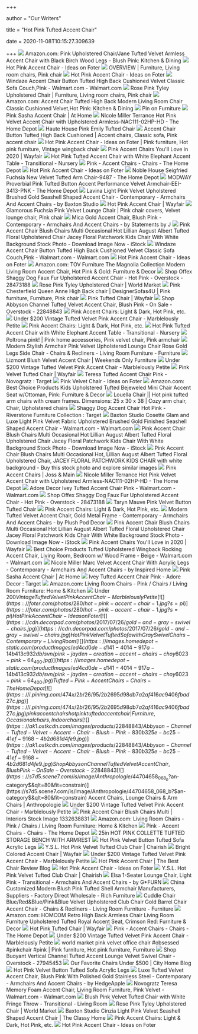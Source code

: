 +++
        
author = "Our Writers"
        
title = "Hot Pink Tufted Accent Chair"
        
date = 2020-11-08T10:15:27.309639
        
+++
[ ![](https://images-na.ssl-images-amazon.com/images/I/717IcPNf%2BRL._AC_SX522_.jpg)](https://images-na.ssl-images-amazon.com/images/I/717IcPNf%2BRL._AC_SX522_.jpg) Amazon.com: Pink Upholstered Chair/Jane Tufted Velvet Armless Accent Chair  with Black Birch Wood Legs - Blush Pink: Kitchen & Dining
[ ![](https://foter.com/photos/236/hot-pink-accent-chair.jpg?s=pi)](https://foter.com/photos/236/hot-pink-accent-chair.jpg?s=pi) Hot Pink Accent Chair - Ideas on Foter
[ ![](https://i.pinimg.com/originals/0a/12/11/0a1211e19ae46de41039205b926bc103.jpg)](https://i.pinimg.com/originals/0a/12/11/0a1211e19ae46de41039205b926bc103.jpg) OVERVIEW | Furniture, Living room chairs, Pink chair
[ ![](https://foter.com/photos/235/hot-pink-accent-chair.jpg?s=ts3)](https://foter.com/photos/235/hot-pink-accent-chair.jpg?s=ts3) Hot Pink Accent Chair - Ideas on Foter
[ ![](https://i5.walmartimages.com/asr/880b4e91-baa4-4f7b-8f48-fb3301effab9_1.812590e0c77fbf0cb0b65589c797731d.jpeg)](https://i5.walmartimages.com/asr/880b4e91-baa4-4f7b-8f48-fb3301effab9_1.812590e0c77fbf0cb0b65589c797731d.jpeg) Windaze Accent Chair Button Tufted High Back Cushioned Velvet Classic Sofa  Couch,Pink - Walmart.com - Walmart.com
[ ![](https://i.pinimg.com/originals/1b/c0/1d/1bc01d945e81df99f891c15a6d6e26a6.jpg)](https://i.pinimg.com/originals/1b/c0/1d/1bc01d945e81df99f891c15a6d6e26a6.jpg) Rose Pink Tyley Upholstered Chair | Furniture, Living room chairs, Pink  chair
[ ![](https://images-na.ssl-images-amazon.com/images/I/71gdMJOCWzL._AC_SL1500_.jpg)](https://images-na.ssl-images-amazon.com/images/I/71gdMJOCWzL._AC_SL1500_.jpg) Amazon.com: Accent Chair Tufted High Back Modern Living Room Chair Classic  Cushioned Velvet,Hot Pink: Kitchen & Dining
[ ![](https://i.pinimg.com/originals/02/cd/9b/02cd9bd4d677c401a237964316e139ff.jpg)](https://i.pinimg.com/originals/02/cd/9b/02cd9bd4d677c401a237964316e139ff.jpg) Pin on Furniture
[ ![](https://www.athome.com/dw/image/v2/AAYZ_PRD/on/demandware.static/-/Sites-AtHome/default/dwfd996769/images/124262587.jpg?sw=1268&sh=1992&sm=fit)](https://www.athome.com/dw/image/v2/AAYZ_PRD/on/demandware.static/-/Sites-AtHome/default/dwfd996769/images/124262587.jpg?sw=1268&sh=1992&sm=fit) Pink Sasha Accent Chair | At Home
[ ![](https://images.homedepot-static.com/productImages/4b4a137b-1964-4a17-b81b-ba9f86a6c795/svn/hot-pink-velvet-nicole-miller-accent-chairs-nac111-02hp-hd-64_1000.jpg)](https://images.homedepot-static.com/productImages/4b4a137b-1964-4a17-b81b-ba9f86a6c795/svn/hot-pink-velvet-nicole-miller-accent-chairs-nac111-02hp-hd-64_1000.jpg) Nicole Miller Terrance Hot Pink Velvet Accent Chair with Upholstered  Armless-NAC111-02HP-HD - The Home Depot
[ ![](https://cdn.decorpad.com/photos/2016/01/05/tufted-pink-velvet-chair.jpeg)](https://cdn.decorpad.com/photos/2016/01/05/tufted-pink-velvet-chair.jpeg) Haute House Pink Emily Tufted Chair
[ ![](https://i.pinimg.com/originals/74/b0/ed/74b0ed43358e661614afbf683f1ae366.jpg)](https://i.pinimg.com/originals/74/b0/ed/74b0ed43358e661614afbf683f1ae366.jpg) Accent Chair Button Tufted High Back Cushioned | Accent chairs, Classic  sofa, Pink accent chair
[ ![](https://i.pinimg.com/originals/44/6d/d4/446dd47e64d0dbcf77d860313cff1c2c.jpg)](https://i.pinimg.com/originals/44/6d/d4/446dd47e64d0dbcf77d860313cff1c2c.jpg) Hot Pink Accent Chair - Ideas on Foter | Pink furniture, Hot pink  furniture, Vintage wingback chair
[ ![](https://secure.img1-fg.wfcdn.com/im/24431891/compr-r85/8824/88244803/default.jpg)](https://secure.img1-fg.wfcdn.com/im/24431891/compr-r85/8824/88244803/default.jpg) Pink Accent Chairs You'll Love in 2020 | Wayfair
[ ![](https://cdn.decorpad.com/photos/2018/01/16/hot-pink-velvet-tufted-chair.jpg)](https://cdn.decorpad.com/photos/2018/01/16/hot-pink-velvet-tufted-chair.jpg) Hot Pink Tufted Accent Chair with White Elephant Accent Table -  Transitional - Nursery
[ ![](https://images.homedepot-static.com/productImages/de6564ad-b31a-4295-bcf1-3aa875bd40f5/svn/pink-boyel-living-accent-chairs-wf-hfsn-131pk-64_400.jpg)](https://images.homedepot-static.com/productImages/de6564ad-b31a-4295-bcf1-3aa875bd40f5/svn/pink-boyel-living-accent-chairs-wf-hfsn-131pk-64_400.jpg) Pink - Accent Chairs - Chairs - The Home Depot
[ ![](https://foter.com/photos/270/bedroom-furniture-drawing-room-furniture-child-room-s-furniture-etc.jpg?s=t)](https://foter.com/photos/270/bedroom-furniture-drawing-room-furniture-child-room-s-furniture-etc.jpg?s=t) Hot Pink Accent Chair - Ideas on Foter
[ ![](https://images.homedepot-static.com/productImages/05a2b2a0-9422-46fd-95c1-76e7d0ced16a/svn/fuchsia-noble-house-accent-chairs-9487-64_1000.jpg)](https://images.homedepot-static.com/productImages/05a2b2a0-9422-46fd-95c1-76e7d0ced16a/svn/fuchsia-noble-house-accent-chairs-9487-64_1000.jpg) Noble House Seigfried Fuchsia New Velvet Tufted Arm Chair-9487 - The Home  Depot
[ ![](https://images.homedepot-static.com/productImages/6b4796ba-afb3-40de-813d-8ab1cbe2b90a/svn/pink-modway-accent-chairs-eei-3413-pnk-64_600.jpg)](https://images.homedepot-static.com/productImages/6b4796ba-afb3-40de-813d-8ab1cbe2b90a/svn/pink-modway-accent-chairs-eei-3413-pnk-64_600.jpg) MODWAY Proverbial Pink Tufted Button Accent Performance Velvet Armchair-EEI-3413-PNK  - The Home Depot
[ ![](https://st.hzcdn.com/simgs/d1e16cfa0d028385_4-5082/home-design.jpg)](https://st.hzcdn.com/simgs/d1e16cfa0d028385_4-5082/home-design.jpg) Lavina Light Pink Velvet Upholstered Brushed Gold Seashell Shaped Accent  Chair - Contemporary - Armchairs And Accent Chairs - by Baxton Studio
[ ![](https://secure.img1-fg.wfcdn.com/im/66729368/resize-h310-w310%5Ecompr-r85/7318/73185735/dempster-vertical-channel-tufted-performance-velvet-accent-barrel-chair.jpg)](https://secure.img1-fg.wfcdn.com/im/66729368/resize-h310-w310%5Ecompr-r85/7318/73185735/dempster-vertical-channel-tufted-performance-velvet-accent-barrel-chair.jpg) Hot Pink Accent Chair | Wayfair
[ ![](https://i.pinimg.com/originals/89/2e/78/892e7831e358cc4d72d91db1b4a6401d.jpg)](https://i.pinimg.com/originals/89/2e/78/892e7831e358cc4d72d91db1b4a6401d.jpg) Glamorous Fuchsia Pink Velvet Lounge Chair | Pink chair covers, Velvet  lounge chair, Pink chair
[ ![](https://st.hzcdn.com/simgs/c751c72b08f4dd64_4-3263/home-design.jpg)](https://st.hzcdn.com/simgs/c751c72b08f4dd64_4-3263/home-design.jpg) Mica Gold Accent Chair, Blush Pink - Contemporary - Armchairs And Accent  Chairs - by Statements by J
[ ![](https://media.istockphoto.com/photos/pink-accent-chair-blush-chairs-multi-occasional-hot-lillian-august-picture-id1145393518)](https://media.istockphoto.com/photos/pink-accent-chair-blush-chairs-multi-occasional-hot-lillian-august-picture-id1145393518) Pink Accent Chair Blush Chairs Multi Occasional Hot Lillian August Albert  Tufted Floral Upholstered Chair Jacey Floral Patchwork Kids Chair With  White Background Stock Photo - Download Image Now - iStock
[ ![](https://i5.walmartimages.com/asr/c98f041d-9755-4cf4-bf85-7088ebcb20b9_1.d9ef2b5f7ee81f97ec7d9e7489356c29.jpeg)](https://i5.walmartimages.com/asr/c98f041d-9755-4cf4-bf85-7088ebcb20b9_1.d9ef2b5f7ee81f97ec7d9e7489356c29.jpeg) Windaze Accent Chair Button Tufted High Back Cushioned Velvet Classic Sofa  Couch,Pink - Walmart.com - Walmart.com
[ ![](https://foter.com/photos/235/pink-chevron-chair.jpg?s=pi)](https://foter.com/photos/235/pink-chevron-chair.jpg?s=pi) Hot Pink Accent Chair - Ideas on Foter
[ ![](https://m.media-amazon.com/images/I/81+vcDp6adL._AC_UL400_.jpg)](https://m.media-amazon.com/images/I/81+vcDp6adL._AC_UL400_.jpg) Amazon.com: TOV Furniture The Magnolia Collection Modern Living Room Accent  Chair, Hot Pink & Gold: Furniture & Decor
[ ![](https://ak1.ostkcdn.com/images/products/is/images/direct/4531f0d1a46bcbd4501e8180ed4dc7e674d42cc9/Offex-Shaggy-Dog-Faux-Fur-Upholstered-Accent-Chair---Hot-Pink.jpg)](https://ak1.ostkcdn.com/images/products/is/images/direct/4531f0d1a46bcbd4501e8180ed4dc7e674d42cc9/Offex-Shaggy-Dog-Faux-Fur-Upholstered-Accent-Chair---Hot-Pink.jpg) Shop Offex Shaggy Dog Faux Fur Upholstered Accent Chair - Hot Pink -  Overstock - 28473188
[ ![](https://ii.worldmarket.com/fcgi-bin/iipsrv.fcgi?FIF=/images/worldmarket/source/86882_XXX_v1.tif&wid=480&cvt=jpeg)](https://ii.worldmarket.com/fcgi-bin/iipsrv.fcgi?FIF=/images/worldmarket/source/86882_XXX_v1.tif&wid=480&cvt=jpeg) Rose Pink Tyley Upholstered Chair | World Market
[ ![](https://i.pinimg.com/originals/6c/ec/09/6cec0904a96116384058d65a5d6fc1c9.png)](https://i.pinimg.com/originals/6c/ec/09/6cec0904a96116384058d65a5d6fc1c9.png) Pink Chesterfield Queen Anne High Back chair | DesignerSofas4U | Pink  furniture, Furniture, Pink chair
[ ![](https://secure.img1-fg.wfcdn.com/im/64209428/resize-h600-w600%5Ecompr-r85/1056/105665747/Maubara+Lewisville+Wingback+Chair.jpg)](https://secure.img1-fg.wfcdn.com/im/64209428/resize-h600-w600%5Ecompr-r85/1056/105665747/Maubara+Lewisville+Wingback+Chair.jpg) Pink Tufted Chair | Wayfair
[ ![](https://ak1.ostkcdn.com/images/products/22848843/Abbyson-Channel-Tufted-Velvet-Accent-Chair-Blush-Pink-68872eb4-39d5-48e9-ac3a-a8ae2ada3605.jpg)](https://ak1.ostkcdn.com/images/products/22848843/Abbyson-Channel-Tufted-Velvet-Accent-Chair-Blush-Pink-68872eb4-39d5-48e9-ac3a-a8ae2ada3605.jpg) Shop Abbyson Channel Tufted Velvet Accent Chair, Blush Pink - On Sale -  Overstock - 22848843
[ ![](https://images.furniture.com/living-rooms/accent-chairs/alona-pink-chair_525x366-31057157.jpg?w=600&h=300)](https://images.furniture.com/living-rooms/accent-chairs/alona-pink-chair_525x366-31057157.jpg?w=600&h=300) Pink Accent Chairs: Light & Dark, Hot Pink, etc.
[ ![](http://marblelouslypetite.com/wp-content/uploads/2018/12/Pink-Accent-Chair-3.jpg)](http://marblelouslypetite.com/wp-content/uploads/2018/12/Pink-Accent-Chair-3.jpg) Under $200 Vintage Tufted Velvet Pink Accent Chair - Marblelously Petite
[ ![](https://images.rtg-prod.com/creamy-hues-pink-accent-chair_10570542_image-item?cache-id=133c9aaa99ce072a3e730e9e28de979d)](https://images.rtg-prod.com/creamy-hues-pink-accent-chair_10570542_image-item?cache-id=133c9aaa99ce072a3e730e9e28de979d) Pink Accent Chairs: Light & Dark, Hot Pink, etc.
[ ![](https://cdn.decorpad.com/photos/2019/02/11/tall-acrylic-shelving-unit.jpg)](https://cdn.decorpad.com/photos/2019/02/11/tall-acrylic-shelving-unit.jpg) Hot Pink Tufted Accent Chair with White Elephant Accent Table -  Transitional - Nursery
[ ![](https://i.pinimg.com/originals/0e/e6/f0/0ee6f030c113b04460000235632b9825.jpg)](https://i.pinimg.com/originals/0e/e6/f0/0ee6f030c113b04460000235632b9825.jpg) Poltrona pink! | Pink home accessories, Pink velvet chair, Pink armchair
[ ![](https://www.homary.com/media/catalog/product/cache/1/image/9df78eab33525d08d6e5fb8d27136e95/j/0/j040421__1.jpg)](https://www.homary.com/media/catalog/product/cache/1/image/9df78eab33525d08d6e5fb8d27136e95/j/0/j040421__1.jpg) Modern Stylish Armchair Pink Velvet Upholstered Lounge Chair Rose Gold Legs  Side Chair - Chairs & Recliners - Living Room Furniture - Furniture
[ ![](https://www.weekendsonly.com/media/catalog/product/1/1/111-300019-00_1.jpg?quality=80&bg-color=255,255,255&fit=bounds&height=700&width=700&canvas=700:700)](https://www.weekendsonly.com/media/catalog/product/1/1/111-300019-00_1.jpg?quality=80&bg-color=255,255,255&fit=bounds&height=700&width=700&canvas=700:700) Lizmont Blush Velvet Accent Chair | Weekends Only Furniture
[ ![](http://marblelouslypetite.com/wp-content/uploads/2018/12/Pink-Accent-Chair-8.jpg)](http://marblelouslypetite.com/wp-content/uploads/2018/12/Pink-Accent-Chair-8.jpg) Under $200 Vintage Tufted Velvet Pink Accent Chair - Marblelously Petite
[ ![](https://secure.img1-fg.wfcdn.com/im/46636886/resize-h310-w310%5Ecompr-r85/1067/106760193/burnett-tufted-velvet-upholstered-parsons-chair-set-of-2.jpg)](https://secure.img1-fg.wfcdn.com/im/46636886/resize-h310-w310%5Ecompr-r85/1067/106760193/burnett-tufted-velvet-upholstered-parsons-chair-set-of-2.jpg) Pink Velvet Tufted Chair | Wayfair
[ ![](https://target.scene7.com/is/image/Target/GUEST_b13ee40a-4c1d-42e8-b1f9-3325ab0efb0f?wid=488&hei=488&fmt=pjpeg)](https://target.scene7.com/is/image/Target/GUEST_b13ee40a-4c1d-42e8-b1f9-3325ab0efb0f?wid=488&hei=488&fmt=pjpeg) Teresa Tufted Accent Chair Pink - Novogratz : Target
[ ![](https://foter.com/photos/336/pink-velvet-chair-1.jpg?s=pi)](https://foter.com/photos/336/pink-velvet-chair-1.jpg?s=pi) Pink Velvet Chair - Ideas on Foter
[ ![](https://images-na.ssl-images-amazon.com/images/I/91-9yNIwGQL._AC_SL1500_.jpg)](https://images-na.ssl-images-amazon.com/images/I/91-9yNIwGQL._AC_SL1500_.jpg) Amazon.com: Best Choice Products Kids Upholstered Tufted Bejeweled Mini Chair  Accent Seat w/Ottoman, Pink: Furniture & Decor
[ ![](https://i.pinimg.com/originals/df/2d/4d/df2d4de642e69eafcbab089ec7f5e179.jpg)](https://i.pinimg.com/originals/df/2d/4d/df2d4de642e69eafcbab089ec7f5e179.jpg) Louella Chair || Hot pink tufted arm chairs with cream frames. Dimensions:  25 x 30 x 38 | Cozy arm chair, Chair, Upholstered chairs
[ ![](https://target.scene7.com/is/image/Target/GUEST_bfdfb922-c25b-44eb-a000-f7bb94bccf04?wid=488&hei=488&fmt=pjpeg)](https://target.scene7.com/is/image/Target/GUEST_bfdfb922-c25b-44eb-a000-f7bb94bccf04?wid=488&hei=488&fmt=pjpeg) Shaggy Dog Accent Chair Hot Pink - Riverstone Furniture Collection : Target
[ ![](https://i5.walmartimages.com/asr/5f5830f8-fb38-4ee8-a128-2cb1b7def10b_1.88e98ef76cd5273fc6e15c54490acced.jpeg)](https://i5.walmartimages.com/asr/5f5830f8-fb38-4ee8-a128-2cb1b7def10b_1.88e98ef76cd5273fc6e15c54490acced.jpeg) Baxton Studio Cosette Glam and Luxe Light Pink Velvet Fabric Upholstered  Brushed Gold Finished Seashell Shaped Accent Chair - Walmart.com -  Walmart.com
[ ![](https://media.istockphoto.com/photos/pink-accent-chair-blush-chairs-multi-occasional-hot-lillian-august-picture-id1145393464)](https://media.istockphoto.com/photos/pink-accent-chair-blush-chairs-multi-occasional-hot-lillian-august-picture-id1145393464) Pink Accent Chair Blush Chairs Multi Occasional Hot Lillian August Albert  Tufted Floral Upholstered Chair Jacey Floral Patchwork Kids Chair With  White Background Stock Photo - Download Image Now - iStock
[ ![](https://as1.ftcdn.net/jpg/03/05/65/94/500_F_305659475_GHnnTxGOZ56GhM9MiCEV34RXcPBwdYaj.jpg)](https://as1.ftcdn.net/jpg/03/05/65/94/500_F_305659475_GHnnTxGOZ56GhM9MiCEV34RXcPBwdYaj.jpg) Pink Accent Chair Blush Chairs Multi Occasional Hot, Lillian August Albert  Tufted Floral Upholstered Chair, JACEY FLORAL PATCHWORK KIDS CHAIR with  white background - Buy this stock photo and explore similar images
[ ![](https://secure.img1-fg.wfcdn.com/im/27878046/resize-h600-w600%5Ecompr-r85/5209/52097729/Accent+Chairs.jpg)](https://secure.img1-fg.wfcdn.com/im/27878046/resize-h600-w600%5Ecompr-r85/5209/52097729/Accent+Chairs.jpg) Pink Accent Chairs | Joss & Main
[ ![](https://images.homedepot-static.com/productImages/d4592f67-2200-4d01-9da0-370882bd437a/svn/hot-pink-velvet-nicole-miller-accent-chairs-nac111-02hp-hd-4f_600.jpg)](https://images.homedepot-static.com/productImages/d4592f67-2200-4d01-9da0-370882bd437a/svn/hot-pink-velvet-nicole-miller-accent-chairs-nac111-02hp-hd-4f_600.jpg) Nicole Miller Terrance Hot Pink Velvet Accent Chair with Upholstered  Armless-NAC111-02HP-HD - The Home Depot
[ ![](https://i5.walmartimages.com/asr/2ec2a2e4-a640-44e8-8530-33aac9484cb2_1.ec9d9e8ab770f06e5129a5653e1f3f8b.jpeg)](https://i5.walmartimages.com/asr/2ec2a2e4-a640-44e8-8530-33aac9484cb2_1.ec9d9e8ab770f06e5129a5653e1f3f8b.jpeg) Adore Decor Ivey Tufted Accent Chair Pink - Walmart.com - Walmart.com
[ ![](https://ak1.ostkcdn.com/images/products/is/images/direct/86d8198baed836bc0d4d67f9955a3ec6cf5d368b/Offex-Shaggy-Dog-Faux-Fur-Upholstered-Accent-Chair---Hot-Pink.jpg)](https://ak1.ostkcdn.com/images/products/is/images/direct/86d8198baed836bc0d4d67f9955a3ec6cf5d368b/Offex-Shaggy-Dog-Faux-Fur-Upholstered-Accent-Chair---Hot-Pink.jpg) Shop Offex Shaggy Dog Faux Fur Upholstered Accent Chair - Hot Pink -  Overstock - 28473188
[ ![](https://cdn.decorpad.com/photos/2018/06/30/pale-button-tufted-tapered-legs-pink-velvet-chair.jpeg)](https://cdn.decorpad.com/photos/2018/06/30/pale-button-tufted-tapered-legs-pink-velvet-chair.jpeg) Taryn Mauve Pink Velvet Button Tufted Chair
[ ![](https://images-na.ssl-images-amazon.com/images/I/417QGQ0wePL.jpg)](https://images-na.ssl-images-amazon.com/images/I/417QGQ0wePL.jpg) Pink Accent Chairs: Light & Dark, Hot Pink, etc.
[ ![](https://st.hzcdn.com/simgs/9931a6fe0e277b15_4-1299/home-design.jpg)](https://st.hzcdn.com/simgs/9931a6fe0e277b15_4-1299/home-design.jpg) Modern Tufted Velvet Accent Chair, Gold Metal Frame - Contemporary -  Armchairs And Accent Chairs - by Plush Pod Decor
[ ![](https://media.istockphoto.com/photos/pink-accent-chair-blush-chairs-multi-occasional-hot-lillian-august-picture-id1145393434)](https://media.istockphoto.com/photos/pink-accent-chair-blush-chairs-multi-occasional-hot-lillian-august-picture-id1145393434) Pink Accent Chair Blush Chairs Multi Occasional Hot Lillian August Albert  Tufted Floral Upholstered Chair Jacey Floral Patchwork Kids Chair With  White Background Stock Photo - Download Image Now - iStock
[ ![](https://secure.img1-fg.wfcdn.com/im/30637368/compr-r85/4330/43302411/default.jpg)](https://secure.img1-fg.wfcdn.com/im/30637368/compr-r85/4330/43302411/default.jpg) Pink Accent Chairs You'll Love in 2020 | Wayfair
[ ![](https://i5.walmartimages.com/asr/6d8e0dea-4426-4fdb-9e11-6fcaa278d9fc.72c08e499ed5623cca689be5cad5494a.jpeg)](https://i5.walmartimages.com/asr/6d8e0dea-4426-4fdb-9e11-6fcaa278d9fc.72c08e499ed5623cca689be5cad5494a.jpeg) Best Choice Products Tufted Upholstered Wingback Rocking Accent Chair,  Living Room, Bedroom w/ Wood Frame - Beige - Walmart.com - Walmart.com
[ ![](https://st.hzcdn.com/simgs/be619fc50e9f6a92_4-3043/home-design.jpg)](https://st.hzcdn.com/simgs/be619fc50e9f6a92_4-3043/home-design.jpg) Nicole Miller Marc Velvet Accent Chair With Acrylic Legs - Contemporary -  Armchairs And Accent Chairs - by Inspired Home
[ ![](https://www.athome.com/dw/image/v2/AAYZ_PRD/on/demandware.static/-/Sites-AtHome/default/dwfd996769/images/124262587_B.jpg?sw=1268&sh=1992&sm=fit)](https://www.athome.com/dw/image/v2/AAYZ_PRD/on/demandware.static/-/Sites-AtHome/default/dwfd996769/images/124262587_B.jpg?sw=1268&sh=1992&sm=fit) Pink Sasha Accent Chair | At Home
[ ![](https://target.scene7.com/is/image/Target/GUEST_bea8deee-8919-45a4-a29c-64af6104707d?wid=488&hei=488&fmt=pjpeg)](https://target.scene7.com/is/image/Target/GUEST_bea8deee-8919-45a4-a29c-64af6104707d?wid=488&hei=488&fmt=pjpeg) Ivey Tufted Accent Chair Pink - Adore Decor : Target
[ ![](https://m.media-amazon.com/images/I/71GijPQvSFL._AC_UL320_.jpg)](https://m.media-amazon.com/images/I/71GijPQvSFL._AC_UL320_.jpg) Amazon.com: Living Room Chairs - Pink / Chairs / Living Room Furniture:  Home & Kitchen
[ ![](http://marblelouslypetite.com/wp-content/uploads/2018/12/Pink-Accent-Chair-7.jpg)](http://marblelouslypetite.com/wp-content/uploads/2018/12/Pink-Accent-Chair-7.jpg) Under $200 Vintage Tufted Velvet Pink Accent Chair - Marblelously Petite
[ ![](https://foter.com/photos/280/hot-pink-accent-chair-1.jpg?s=pi)](https://foter.com/photos/280/hot-pink-accent-chair-1.jpg?s=pi) Hot Pink Accent Chair - Ideas on Foter
[ ![](https://cdn.decorpad.com/photos/2017/07/26/gold-and-gray-swivel-chairs.jpg)](https://cdn.decorpad.com/photos/2017/07/26/gold-and-gray-swivel-chairs.jpg) Hot Pink Velvet Tufted Sofa with Gray Swivel Chairs - Contemporary - Living  Room
[ ![](https://images.homedepot-static.com/productImages/ed4cd0de-d141-4014-917a-14b413c932db/svn/pink-jayden-creation-accent-chairs-choy6023-pink-64_400.jpg)](https://images.homedepot-static.com/productImages/ed4cd0de-d141-4014-917a-14b413c932db/svn/pink-jayden-creation-accent-chairs-choy6023-pink-64_400.jpg) Tufted - Pink - Accent Chairs - Chairs - The Home Depot
[ ![](https://i.pinimg.com/474x/2b/26/95/2b2695d98db7a2af416ac9406fbad27c.jpg)](https://i.pinimg.com/474x/2b/26/95/2b2695d98db7a2af416ac9406fbad27c.jpg) pink accent chairs hot pink tufted accent chair | Furniture, Occasional  chairs, Indoor chairs
[ ![](https://ak1.ostkcdn.com/images/products/22848843/Abbyson-Channel-Tufted-Velvet-Accent-Chair-Blush-Pink-830b325e-bc25-41ef-9168-4b2d681d4fe9.jpg)](https://ak1.ostkcdn.com/images/products/22848843/Abbyson-Channel-Tufted-Velvet-Accent-Chair-Blush-Pink-830b325e-bc25-41ef-9168-4b2d681d4fe9.jpg) Shop Abbyson Channel Tufted Velvet Accent Chair, Blush Pink - On Sale -  Overstock - 22848843
[ ![](https://s7d5.scene7.com/is/image/Anthropologie/44704658_068_b?$an-category$&qlt=80&fit=constrain)](https://s7d5.scene7.com/is/image/Anthropologie/44704658_068_b?$an-category$&qlt=80&fit=constrain) Accent Chairs, Lounge Chairs & Arm Chairs | Anthropologie
[ ![](http://marblelouslypetite.com/wp-content/uploads/2018/12/Pink-Accent-Chair-12.jpg)](http://marblelouslypetite.com/wp-content/uploads/2018/12/Pink-Accent-Chair-12.jpg) Under $200 Vintage Tufted Velvet Pink Accent Chair - Marblelously Petite
[ ![](https://image.shutterstock.com/image-photo/pink-accent-chair-blush-chairs-600w-1332638831.jpg)](https://image.shutterstock.com/image-photo/pink-accent-chair-blush-chairs-600w-1332638831.jpg) Pink Accent Chair Blush Chairs Multi | Interiors Stock Image 1332638831
[ ![](https://m.media-amazon.com/images/I/81kYE3ZGNYL._AC_UL320_.jpg)](https://m.media-amazon.com/images/I/81kYE3ZGNYL._AC_UL320_.jpg) Amazon.com: Living Room Chairs - Pink / Chairs / Living Room Furniture:  Home & Kitchen
[ ![](https://images.homedepot-static.com/productImages/f935d9bd-43a5-48d2-a37c-1f4933e7dd28/svn/pink-boyel-living-accent-chairs-wf-hfsn002r-pk-64_400.jpg)](https://images.homedepot-static.com/productImages/f935d9bd-43a5-48d2-a37c-1f4933e7dd28/svn/pink-boyel-living-accent-chairs-wf-hfsn002r-pk-64_400.jpg) Pink - Accent Chairs - Chairs - The Home Depot
[ ![](https://www.oreintl.com/wp-content/uploads/2019/09/HB4822-OPEN.jpg)](https://www.oreintl.com/wp-content/uploads/2019/09/HB4822-OPEN.jpg) 25in HOT PINK COLLETTE TUFTED STORAGE BENCH WITH ARMREST
[ ![](https://www.enhancingyourhabitat.com/image/cache/data/tv_S110%202-660x750.jpg)](https://www.enhancingyourhabitat.com/image/cache/data/tv_S110%202-660x750.jpg) Hot Pink Velvet Button Tufted Sofa Acrylic Legs
[ ![](https://chairish-prod.freetls.fastly.net/image/product/master/6bad25ba-a101-405f-b168-cb03591b4b1f/ysl-hot-pink-velvet-tufted-club-chair-3890)](https://chairish-prod.freetls.fastly.net/image/product/master/6bad25ba-a101-405f-b168-cb03591b4b1f/ysl-hot-pink-velvet-tufted-club-chair-3890) Y.S.L. Hot Pink Velvet Tufted Club Chair | Chairish
[ ![](https://secure.img1-fg.wfcdn.com/im/39444428/resize-h310-w310%5Ecompr-r85/7311/73119998/poynor-modern-tufted-glam-accent-armchair.jpg)](https://secure.img1-fg.wfcdn.com/im/39444428/resize-h310-w310%5Ecompr-r85/7311/73119998/poynor-modern-tufted-glam-accent-armchair.jpg) Bright Colored Accent Chair | Wayfair
[ ![](http://marblelouslypetite.com/wp-content/uploads/2018/12/Pink-Accent-Chair-11.jpg)](http://marblelouslypetite.com/wp-content/uploads/2018/12/Pink-Accent-Chair-11.jpg) Under $200 Vintage Tufted Velvet Pink Accent Chair - Marblelously Petite
[ ![](http://christmaswishess.com/wp-content/uploads/2018/02/hot-pink-accent-chair-magentachair2.jpg)](http://christmaswishess.com/wp-content/uploads/2018/02/hot-pink-accent-chair-magentachair2.jpg) Hot Pink Accent Chair | The Best Chair Review Blog
[ ![](https://foter.com/photos/241/hot-pink-accent-chair-1.jpg?s=pi)](https://foter.com/photos/241/hot-pink-accent-chair-1.jpg?s=pi) Hot Pink Accent Chair - Ideas on Foter
[ ![](https://chairish-prod.freetls.fastly.net/image/product/sized/45c873f1-464c-4d77-bc5d-45404bc89581/ysl-hot-pink-velvet-tufted-club-chair-1446?aspect=fit&width=640&height=640)](https://chairish-prod.freetls.fastly.net/image/product/sized/45c873f1-464c-4d77-bc5d-45404bc89581/ysl-hot-pink-velvet-tufted-club-chair-1446?aspect=fit&width=640&height=640) Y.S.L. Hot Pink Velvet Tufted Club Chair | Chairish
[ ![](https://st.hzcdn.com/simgs/7a8154dc0b080ac1_4-5490/home-design.jpg)](https://st.hzcdn.com/simgs/7a8154dc0b080ac1_4-5490/home-design.jpg) Elsa 1-Seater Lounge Chair, Light Pink - Transitional - Armchairs And Accent  Chairs - by G*FURN
[ ![](http://m.richfurniture.net/uploads/201912580/small/modern-blush-pink-tufted-shell-armchair48325374964.jpg)](http://m.richfurniture.net/uploads/201912580/small/modern-blush-pink-tufted-shell-armchair48325374964.jpg) China Customized Modern Blush Pink Tufted Shell Armchair Manufacturers,  Suppliers - Factory Direct Wholesale - Rich Furniture
[ ![](https://www.homary.com/media/catalog/product/cache/1/image/9df78eab33525d08d6e5fb8d27136e95/j/0/j040513-b__1.jpg)](https://www.homary.com/media/catalog/product/cache/1/image/9df78eab33525d08d6e5fb8d27136e95/j/0/j040513-b__1.jpg) Cuddle Chair Blue/Red&Blue/Pink&Blue Velvet Upholstered Club Chair Gold  Barrel Chair Accent Chair - Chairs & Recliners - Living Room Furniture -  Furniture
[ ![](https://m.media-amazon.com/images/S/aplus-media/sc/c59e0ae5-4144-4a8d-8fcd-44ea2493210d.__CR0,0,970,600_PT0_SX970_V1___.jpg)](https://m.media-amazon.com/images/S/aplus-media/sc/c59e0ae5-4144-4a8d-8fcd-44ea2493210d.__CR0,0,970,600_PT0_SX970_V1___.jpg) Amazon.com: HOMCOM Retro High Back Armless Chair Living Room Furniture Upholstered  Tufted Royal Accent Seat, Crimson Red: Furniture & Decor
[ ![](https://secure.img1-fg.wfcdn.com/im/16607400/resize-h310-w310%5Ecompr-r85/8706/87063357/eshelman-button-tufted-open-back-20-armchair.jpg)](https://secure.img1-fg.wfcdn.com/im/16607400/resize-h310-w310%5Ecompr-r85/8706/87063357/eshelman-button-tufted-open-back-20-armchair.jpg) Hot Pink Tufted Chair | Wayfair
[ ![](https://images.homedepot-static.com/productImages/0234d68e-b826-473f-be2c-67218636f3c9/svn/pink-boyel-living-accent-chairs-wf-hfsn-131pk-e4_400.jpg)](https://images.homedepot-static.com/productImages/0234d68e-b826-473f-be2c-67218636f3c9/svn/pink-boyel-living-accent-chairs-wf-hfsn-131pk-e4_400.jpg) Pink - Accent Chairs - Chairs - The Home Depot
[ ![](http://marblelouslypetite.com/wp-content/uploads/2018/12/Pink-Accent-Chair-13.jpg)](http://marblelouslypetite.com/wp-content/uploads/2018/12/Pink-Accent-Chair-13.jpg) Under $200 Vintage Tufted Velvet Pink Accent Chair - Marblelously Petite
[ ![](https://i.pinimg.com/originals/1e/3a/69/1e3a69a8a2373150aa499b856a06c253.jpg)](https://i.pinimg.com/originals/1e/3a/69/1e3a69a8a2373150aa499b856a06c253.jpg) world market pink velvet office chair #obsessed #pinkchair #pink | Pink  furniture, Hot pink furniture, Furniture
[ ![](https://ak1.ostkcdn.com/images/products/27945453/Buoyant-Vertical-Channel-Tufted-Accent-Lounge-Performance-Velvet-Swivel-Chair-N-A-d788956d-a98c-4468-8aa0-50e691b15006.jpg)](https://ak1.ostkcdn.com/images/products/27945453/Buoyant-Vertical-Channel-Tufted-Accent-Lounge-Performance-Velvet-Swivel-Chair-N-A-d788956d-a98c-4468-8aa0-50e691b15006.jpg) Shop Buoyant Vertical Channel Tufted Accent Lounge Velvet Swivel Chair -  Overstock - 27945453
[ ![](https://cdn.shopify.com/s/files/1/1832/4309/files/ac804-chair-f1_1024x1024_599378c1-ff6a-410f-8a6f-1140c1cc40cd_grande.jpg?v=1537483659)](https://cdn.shopify.com/s/files/1/1832/4309/files/ac804-chair-f1_1024x1024_599378c1-ff6a-410f-8a6f-1140c1cc40cd_grande.jpg?v=1537483659) Our Favorite Chairs Under $500 | City Home Blog
[ ![](https://www.enhancingyourhabitat.com/image/cache/data/tv_S110%205-660x750.jpg)](https://www.enhancingyourhabitat.com/image/cache/data/tv_S110%205-660x750.jpg) Hot Pink Velvet Button Tufted Sofa Acrylic Legs
[ ![](https://st.hzcdn.com/simgs/02c1f5260d5180bb_4-1024/home-design.jpg)](https://st.hzcdn.com/simgs/02c1f5260d5180bb_4-1024/home-design.jpg) Luxe Tufted Velvet Accent Chair, Blush Pink With Polished Gold Stainless  Steel - Contemporary - Armchairs And Accent Chairs - by HedgeApple
[ ![](https://i5.walmartimages.com/asr/8abed5dd-848a-4191-919c-ac2417d4b340_1.8b19a335535670cf9854c928ec379157.jpeg?odnWidth=612&odnHeight=612&odnBg=ffffff)](https://i5.walmartimages.com/asr/8abed5dd-848a-4191-919c-ac2417d4b340_1.8b19a335535670cf9854c928ec379157.jpeg?odnWidth=612&odnHeight=612&odnBg=ffffff) Novogratz Teresa Memory Foam Accent Chair, Living Room Furniture, Pink  Velvet - Walmart.com - Walmart.com
[ ![](https://cdn.decorpad.com/photos/2018/10/15/blush-pink-velvet-tufted-chair-on-caster-legs.jpg)](https://cdn.decorpad.com/photos/2018/10/15/blush-pink-velvet-tufted-chair-on-caster-legs.jpg) Blush Pink Velvet Tufted Chair with White Fringe Throw - Transitional -  Living Room
[ ![](https://ii.worldmarket.com/fcgi-bin/iipsrv.fcgi?FIF=/images/worldmarket/source/86882_XXX_v6.tif&wid=480&cvt=jpeg)](https://ii.worldmarket.com/fcgi-bin/iipsrv.fcgi?FIF=/images/worldmarket/source/86882_XXX_v6.tif&wid=480&cvt=jpeg) Rose Pink Tyley Upholstered Chair | World Market
[ ![](http://www.theclassyhome.com/catalog/BAX-10400-2.jpg)](http://www.theclassyhome.com/catalog/BAX-10400-2.jpg) Baxton Studio Cinzia Light Pink Velvet Seashell Shaped Accent Chair | The  Classy Home
[ ![](https://images-na.ssl-images-amazon.com/images/I/41Q3hUe04EL.jpg)](https://images-na.ssl-images-amazon.com/images/I/41Q3hUe04EL.jpg) Pink Accent Chairs: Light & Dark, Hot Pink, etc.
[ ![](https://foter.com/photos/263/hot-pink-accent-chair.jpg?s=pi)](https://foter.com/photos/263/hot-pink-accent-chair.jpg?s=pi) Hot Pink Accent Chair - Ideas on Foter
